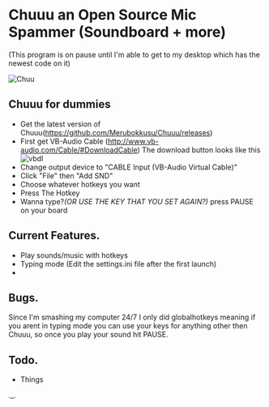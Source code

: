# Chuuu an Open Source Mic Spammer (Soundboard + more)  
(This program is on pause until I'm able to get to my desktop which has the newest code on it)

![Chuu](https://u.nya.is/sxlnzo.gif)  


## Chuuu for dummies  
- Get the latest version of Chuuu(https://github.com/Merubokkusu/Chuuu/releases)
- First get VB-Audio Cable (http://www.vb-audio.com/Cable/#DownloadCable) The download button looks like this
![vbdl](http://vb-audio.pagesperso-orange.fr/images/download.gif)
- Change output device to "CABLE Input (VB-Audio Virtual Cable)"
- Click "File" then "Add SND"
- Choose whatever hotkeys you want
- Press The Hotkey
- Wanna type?*(OR USE THE KEY THAT YOU SET AGAIN?)* press PAUSE on your board


## Current Features.  
- Play sounds/music with hotkeys
- Typing mode (Edit the settings.ini file after the first launch)
- 


## Bugs.
Since I'm smashing my computer 24/7 I only did globalhotkeys meaning if you arent in typing mode you can use your keys for anything other then Chuuu, so once you play your sound hit PAUSE.


## Todo.
- Things

._.
